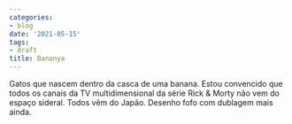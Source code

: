 ```yaml
---
categories:
- blog
date: '2021-05-15'
tags:
- draft
title: Bananya
---
```


Gatos que nascem dentro da casca de uma banana. Estou convencido que todos os canais da TV multidimensional da série Rick & Morty não vem do espaço sideral. Todos vêm do Japão. Desenho fofo com dublagem mais ainda.